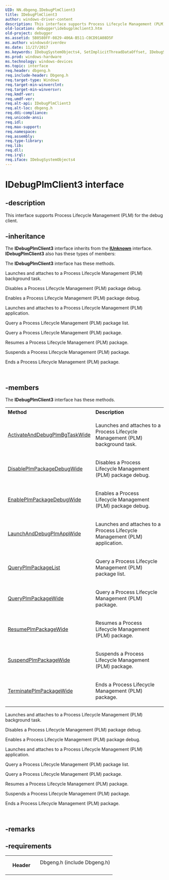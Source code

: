 ```yaml
---
UID: NN.dbgeng.IDebugPlmClient3
title: IDebugPlmClient3
author: windows-driver-content
description: This interface supports Process Lifecycle Management (PLM) for the debug client.
old-location: debugger\idebugplmclient3.htm
old-project: debugger
ms.assetid: 5B0580FF-0829-406A-B511-C0CD91A08D5F
ms.author: windowsdriverdev
ms.date: 11/27/2017
ms.keywords: IDebugSystemObjects4, SetImplicitThreadDataOffset, IDebugSystemObjects4::SetImplicitThreadDataOffset
ms.prod: windows-hardware
ms.technology: windows-devices
ms.topic: interface
req.header: dbgeng.h
req.include-header: Dbgeng.h
req.target-type: Windows
req.target-min-winverclnt: 
req.target-min-winversvr: 
req.kmdf-ver: 
req.umdf-ver: 
req.alt-api: IDebugPlmClient3
req.alt-loc: dbgeng.h
req.ddi-compliance: 
req.unicode-ansi: 
req.idl: 
req.max-support: 
req.namespace: 
req.assembly: 
req.type-library: 
req.lib: 
req.dll: 
req.irql: 
req.iface: IDebugSystemObjects4
---
```


# IDebugPlmClient3 interface



## -description
<p>This interface supports Process Lifecycle Management (PLM) for the debug client.</p>


## -inheritance
<p>The <b xmlns:loc="http://microsoft.com/wdcml/l10n">IDebugPlmClient3</b> interface inherits from the <a href="com.iunknown" xmlns:loc="http://microsoft.com/wdcml/l10n"><b>IUnknown</b></a> interface. <b>IDebugPlmClient3</b> also has these types of members:</p>

<p>The <b>IDebugPlmClient3</b> interface has these methods.</p>

<p>    Launches and attaches to a Process Lifecycle Management (PLM) background task.</p>

<p>Disables a Process Lifecycle Management (PLM) package debug.</p>

<p>Enables a Process Lifecycle Management (PLM) package debug.</p>

<p>    Launches and attaches to a Process Lifecycle Management (PLM) application. </p>

<p>Query a Process Lifecycle Management (PLM) package list.</p>

<p>Query a Process Lifecycle Management (PLM) package.</p>

<p>Resumes a Process Lifecycle Management (PLM) package.</p>

<p>Suspends a Process Lifecycle Management (PLM) package.</p>

<p>Ends a Process Lifecycle Management (PLM) package.</p>

<p> </p>

## -members
<p>The <b>IDebugPlmClient3</b> interface has these methods.</p><table class="members" id="memberListMethods">
<tr>
<th align="left" width="37%">Method</th>
<th align="left" width="63%">Description</th>
</tr>
<tr data="declared;">
<td align="left" width="37%">
<a href="debugger.idebugplmclient3_activateanddebugplmbgtaskwide">ActivateAndDebugPlmBgTaskWide</a>
</td>
<td align="left" width="63%">
<p>    Launches and attaches to a Process Lifecycle Management (PLM) background task.</p>
</td>
</tr>
<tr data="declared;">
<td align="left" width="37%">
<a href="debugger.idebugplmclient3_disableplmpackagedebugwide">DisablePlmPackageDebugWide</a>
</td>
<td align="left" width="63%">
<p>Disables a Process Lifecycle Management (PLM) package debug.</p>
</td>
</tr>
<tr data="declared;">
<td align="left" width="37%">
<a href="debugger.idebugplmclient3_enableplmpackagedebugwide">EnablePlmPackageDebugWide</a>
</td>
<td align="left" width="63%">
<p>Enables a Process Lifecycle Management (PLM) package debug.</p>
</td>
</tr>
<tr data="declared;">
<td align="left" width="37%">
<a href="debugger.idebugplmclient3_launchanddebugplmappwide">LaunchAndDebugPlmAppWide</a>
</td>
<td align="left" width="63%">
<p>    Launches and attaches to a Process Lifecycle Management (PLM) application. </p>
</td>
</tr>
<tr data="declared;">
<td align="left" width="37%">
<a href="debugger.idebugplmclient3_queryplmpackagelist">QueryPlmPackageList</a>
</td>
<td align="left" width="63%">
<p>Query a Process Lifecycle Management (PLM) package list.</p>
</td>
</tr>
<tr data="declared;">
<td align="left" width="37%">
<a href="debugger.idebugplmclient3_queryplmpackagewide">QueryPlmPackageWide</a>
</td>
<td align="left" width="63%">
<p>Query a Process Lifecycle Management (PLM) package.</p>
</td>
</tr>
<tr data="declared;">
<td align="left" width="37%">
<a href="debugger.idebugplmclient3_resumeplmpackagewide">ResumePlmPackageWide</a>
</td>
<td align="left" width="63%">
<p>Resumes a Process Lifecycle Management (PLM) package.</p>
</td>
</tr>
<tr data="declared;">
<td align="left" width="37%">
<a href="debugger.idebugplmclient3_suspendplmpackagewide">SuspendPlmPackageWide</a>
</td>
<td align="left" width="63%">
<p>Suspends a Process Lifecycle Management (PLM) package.</p>
</td>
</tr>
<tr data="declared;">
<td align="left" width="37%">
<a href="debugger.idebugplmclient3_terminateplmpackagewide">TerminatePlmPackageWide</a>
</td>
<td align="left" width="63%">
<p>Ends a Process Lifecycle Management (PLM) package.</p>
</td>
</tr>
</table><p>    Launches and attaches to a Process Lifecycle Management (PLM) background task.</p>

<p>Disables a Process Lifecycle Management (PLM) package debug.</p>

<p>Enables a Process Lifecycle Management (PLM) package debug.</p>

<p>    Launches and attaches to a Process Lifecycle Management (PLM) application. </p>

<p>Query a Process Lifecycle Management (PLM) package list.</p>

<p>Query a Process Lifecycle Management (PLM) package.</p>

<p>Resumes a Process Lifecycle Management (PLM) package.</p>

<p>Suspends a Process Lifecycle Management (PLM) package.</p>

<p>Ends a Process Lifecycle Management (PLM) package.</p>

<p> </p>

## -remarks


## -requirements
<table>
<tr>
<th width="30%">
<p>Header</p>
</th>
<td width="70%">
<dl>
<dt>Dbgeng.h (include Dbgeng.h)</dt>
</dl>
</td>
</tr>
</table>